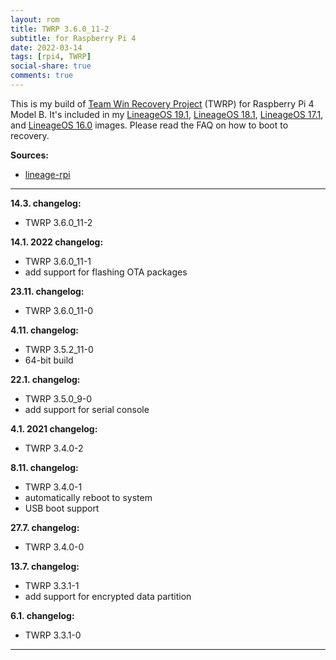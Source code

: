 ```yaml
---
layout: rom
title: TWRP 3.6.0_11-2
subtitle: for Raspberry Pi 4
date: 2022-03-14
tags: [rpi4, TWRP]
social-share: true
comments: true
---
```


This is my build of [Team Win Recovery Project](https://twrp.me) (TWRP) for Raspberry Pi 4 Model B. It's included in my [LineageOS 19.1](/devices/rpi4/LineageOS19), [LineageOS 18.1](/devices/rpi4/LineageOS18), [LineageOS 17.1](/devices/rpi4/LineageOS17.1), and [LineageOS 16.0](/devices/rpi4/LineageOS16.0) images. Please read the FAQ on how to boot to recovery.

**Sources:**

- [lineage-rpi](https://github.com/lineage-rpi/android_local_manifest/tree/twrp-11)

----

**14.3. changelog:**

- TWRP 3.6.0_11-2

**14.1. 2022 changelog:**

- TWRP 3.6.0_11-1
- add support for flashing OTA packages

**23.11. changelog:**

- TWRP 3.6.0_11-0

**4.11. changelog:**

- TWRP 3.5.2_11-0
- 64-bit build

**22.1. changelog:**

- TWRP 3.5.0_9-0
- add support for serial console

**4.1. 2021 changelog:**

- TWRP 3.4.0-2

**8.11. changelog:**

- TWRP 3.4.0-1
- automatically reboot to system
- USB boot support

**27.7. changelog:**

- TWRP 3.4.0-0

**13.7. changelog:**

- TWRP 3.3.1-1
- add support for encrypted data partition

**6.1. changelog:**

- TWRP 3.3.1-0

----
